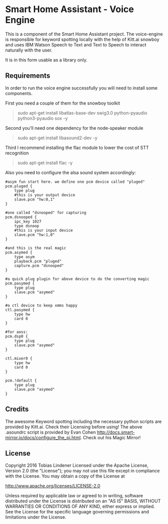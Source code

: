 # Smart Home Assistant - Voice Engine
This is a component of the Smart Home Assistant project. The voice-engine is responsible for keyword spotting locally with the help of Kitt.ai snowboy and uses IBM Watson Speech to Text and Text to Speech to interact naturally with the user.

It is in this form usable as a library only.

## Requirements

In order to run the voice engine successfully you will need to install some components.

First you need a couple of them for the snowboy toolkit
> sudo apt-get install libatlas-base-dev swig3.0 python-pyaudio python3-pyaudio sox -y

Second you'll need one dependency for the node-speaker module
> sudo apt-get install libasound2-dev -y

Third I recommend installing the flac module to lower the cost of STT recognition
> sudo apt-get install flac -y


Also you need to configure the alsa sound system accordingly:

```
#asym fun start here. we define one pcm device called "pluged"
pcm.pluged {
    type plug
    #this is your output device
    slave.pcm "hw:0,1"
}

#one called "dsnooped" for capturing
pcm.dsnooped {
    ipc_key 1027
    type dsnoop
    #this is your input device
    slave.pcm "hw:1,0"
}

#and this is the real magic
pcm.asymed {
    type asym
    playback.pcm "pluged"
    capture.pcm "dsnooped"
}

#a quick plug plugin for above device to do the converting magic
pcm.pasymed {
    type plug
    slave.pcm "asymed"
}

#a ctl device to keep xmms happy
ctl.pasymed {
    type hw
    card 0
}

#for aoss:
pcm.dsp0 {
    type plug
    slave.pcm "asymed"
}

ctl.mixer0 {
    type hw
    card 0
}

pcm.!default {
    type plug
    slave.pcm "asymed"
}
```
## Credits

The awesome Keyword spotting including the necessary python scripts are provided by Kitt.ai. Check their Licensing before using!
The above .asoundrc script is provided by Evan Cohen http://docs.smart-mirror.io/docs/configure_the_pi.html. Check out his Magic Mirror!

## License

Copyright 2016 Tobias Lindener
Licensed under the Apache License, Version 2.0 (the "License"); you may not use this file except in compliance with the License. You may obtain a copy of the License at

http://www.apache.org/licenses/LICENSE-2.0

Unless required by applicable law or agreed to in writing, software distributed under the License is distributed on an "AS IS" BASIS, WITHOUT WARRANTIES OR CONDITIONS OF ANY KIND, either express or implied. See the License for the specific language governing permissions and limitations under the License.
